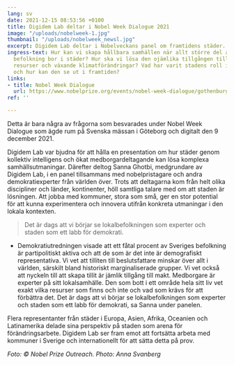 ```yaml
---
lang: sv
date: 2021-12-15 08:53:56 +0100
title: Digidem Lab deltar i Nobel Week Dialogue 2021
image: "/uploads/nobelweek-1.jpg"
thumbnail: "/uploads/nobelweek_newsl.jpg"
excerpt: Digidem Lab deltar i Nobelveckans panel om framtidens städer.
ingress-text: Hur kan vi skapa hållbara samhällen när allt större del av världens
  befolkning bor i städer? Hur ska vi lösa den ojämlika tillgången till samhällets
  resurser och växande klimatförändringar? Vad har varit stadens roll i historien
  och hur kan den se ut i framtiden?
links:
- title: Nobel Week Dialogue
  url: https://www.nobelprize.org/events/nobel-week-dialogue/gothenburg-2021/
ref: ''

---
```

Detta är bara några av frågorna som besvarades under Nobel Week Dialogue som ägde rum på Svenska mässan i Göteborg och digitalt den 9 december 2021.

Digidem Lab var bjudna för att hålla en presentation om hur städer genom kollektiv intelligens och ökat medborgardeltagande kan lösa komplexa samhällsutmaningar. Därefter deltog Sanna Ghotbi, medgrundare av Digidem Lab, i en panel tillsammans med nobelpristagare och andra demokratiexperter från världen över. Trots att deltagarna kom från helt olika discipliner och länder, kontinenter, höll samtliga talare med om att staden är lösningen. Att jobba med kommuner, stora som små, ger en stor potential för att kunna experimentera och innovera utifrån konkreta utmaningar i den lokala kontexten. 

> Det är dags att vi börjar se lokalbefolkningen som experter och staden som ett labb för demokrati. 

  
 - Demokratiutredningen visade att ett fåtal procent av Sveriges befolkning är partipolitiskt aktiva och att de som är det inte är demografiskt representativa. Vi vet att tilliten till beslutsfattare minskar över allt i världen, särskilt bland historiskt marginaliserade grupper. Vi vet också att nyckeln till att skapa tillit är jämlik tillgång till makt. Medborgare är experter på sitt lokalsamhälle. Den som bott i ett område hela sitt liv vet exakt vilka resurser som finns och inte och vad som krävs för att förbättra det. Det är dags att vi börjar se lokalbefolkningen som experter och staden som ett labb för demokrati, sa Sanna under panelen.  
   
 Flera representanter från städer i Europa, Asien, Afrika, Oceanien och Latinamerika delade sina perspektiv på staden som arena för förändringsarbete. Digidem Lab ser fram emot att fortsätta arbeta med kommuner i Sverige och internationellt för att sätta detta på prov.

_Foto: © Nobel Prize Outreach. Photo: Anna Svanberg_